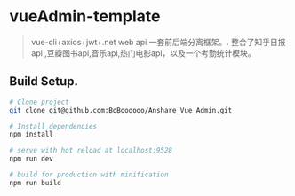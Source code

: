 ﻿# vueAdmin-template

> vue-cli+axios+jwt+.net web api 一套前后端分离框架。.
整合了知乎日报api ,豆瓣图书api,音乐api,热门电影api，以及一个考勤统计模块。

## Build Setup.

``` bash
# Clone project
git clone git@github.com:BoBoooooo/Anshare_Vue_Admin.git

# Install dependencies
npm install

# serve with hot reload at localhost:9528
npm run dev

# build for production with minification
npm run build

